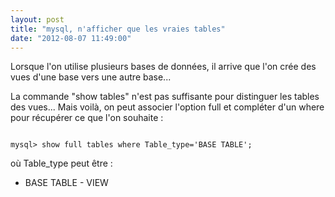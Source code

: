 ```yaml
---
layout: post
title: "mysql, n'afficher que les vraies tables"
date: "2012-08-07 11:49:00"
---
```

Lorsque l'on utilise plusieurs bases de données, il arrive que l'on crée des vues d'une base vers une autre base...

La commande "show tables" n'est pas suffisante pour distinguer les tables des vues... 
Mais voilà, on peut associer l'option full et compléter d'un where pour récupérer ce que l'on souhaite :  <pre><code>
mysql> show full tables where Table_type='BASE TABLE';
</code></pre> où Table_type peut être : 

- BASE TABLE - VIEW 


